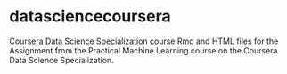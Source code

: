 # datasciencecoursera
Coursera Data Science Specialization course
Rmd and HTML files for the Assignment from the Practical Machine Learning course on the Coursera Data Science Specialization.
